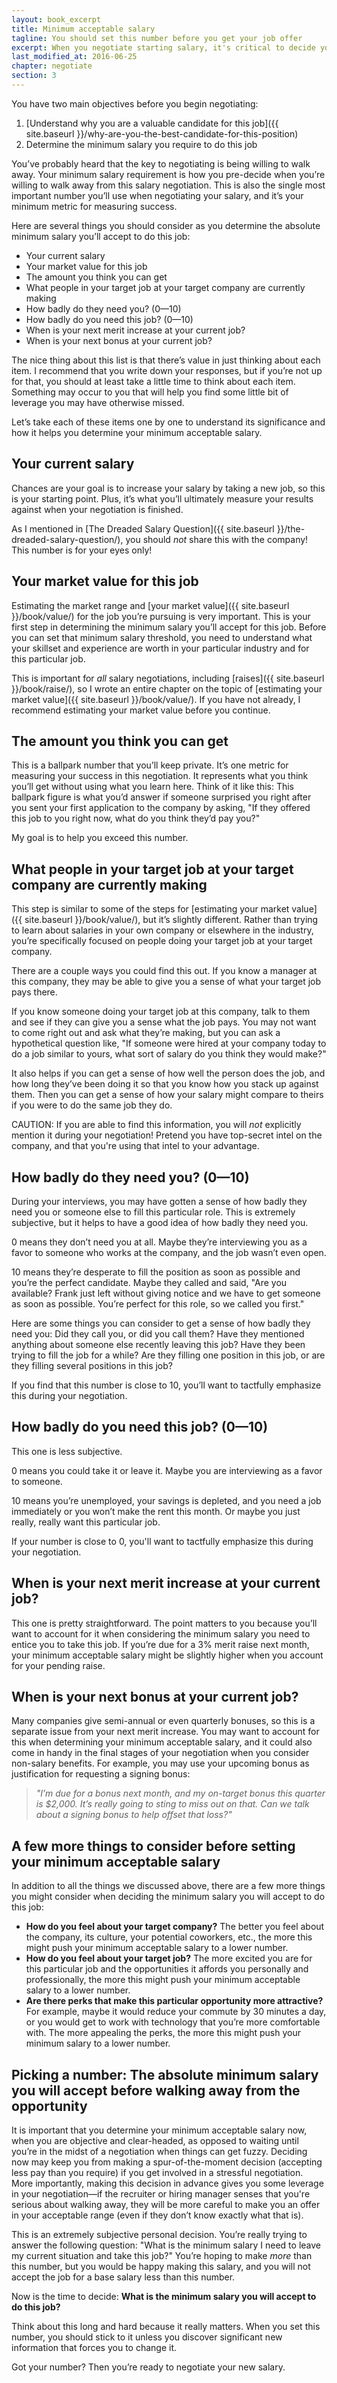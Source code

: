 ```yaml
---
layout: book_excerpt
title: Minimum acceptable salary
tagline: You should set this number before you get your job offer
excerpt: When you negotiate starting salary, it's critical to decide your minimum acceptable salary before you receive a job offer.
last_modified_at: 2016-06-25
chapter: negotiate
section: 3
---
```


You have two main objectives before you begin negotiating:

1. [Understand why you are a valuable candidate for this job]({{ site.baseurl }}/why-are-you-the-best-candidate-for-this-position)
2. Determine the minimum salary you require to do this job

You’ve probably heard that the key to negotiating is being willing to walk away. Your minimum salary requirement is how you pre-decide when you’re willing to walk away from this salary negotiation. This is also the single most important number you’ll use when negotiating your salary, and it’s your minimum metric for measuring success. 

Here are several things you should consider as you determine the absolute minimum salary you’ll accept to do this job:

* Your current salary
* Your market value for this job
* The amount you think you can get
* What people in your target job at your target company are currently making
* How badly do they need you? (0—10)
* How badly do you need this job? (0—10)
* When is your next merit increase at your current job?
* When is your next bonus at your current job?

The nice thing about this list is that there’s value in just thinking about each item. I recommend that you write down your responses, but if you’re not up for that, you should at least take a little time to think about each item. Something may occur to you that will help you find some little bit of leverage you may have otherwise missed. 

Let’s take each of these items one by one to understand its significance and how it helps you determine your minimum acceptable salary.

## Your current salary

Chances are your goal is to increase your salary by taking a new job, so this is your starting point. Plus, it’s what you’ll ultimately measure your results against when your negotiation is finished.

As I mentioned in [The Dreaded Salary Question]({{ site.baseurl }}/the-dreaded-salary-question/), you should *not* share this with the company! This number is for your eyes only!

## Your market value for this job

Estimating the market range and [your market value]({{ site.baseurl }}/book/value/) for the job you’re pursuing is very important. This is your first step in determining the minimum salary you’ll accept for this job. Before you can set that minimum salary threshold, you need to understand what your skillset and experience are worth in your particular industry and for this particular job.

This is important for *all* salary negotiations, including [raises]({{ site.baseurl }}/book/raise/), so I wrote an entire chapter on the topic of [estimating your market value]({{ site.baseurl }}/book/value/). If you have not already, I recommend estimating your market value before you continue.

## The amount you think you can get

This is a ballpark number that you’ll keep private. It’s one metric for measuring your success in this negotiation. It represents what you think you’ll get without using what you learn here. Think of it like this: This ballpark figure is what you’d answer if someone surprised you right after you sent your first application to the company by asking, "If they offered this job to you right now, what do you think they’d pay you?"

My goal is to help you exceed this number.

## What people in your target job at your target company are currently making

This step is similar to some of the steps for [estimating your market value]({{ site.baseurl }}/book/value/), but it’s slightly different. Rather than trying to learn about salaries in your own company or elsewhere in the industry, you’re specifically focused on people doing your target job at your target company.

There are a couple ways you could find this out. If you know a manager at this company, they may be able to give you a sense of what your target job pays there.

If you know someone doing your target job at this company, talk to them and see if they can give you a sense what the job pays. You may not want to come right out and ask what they’re making, but you can ask a hypothetical question like, "If someone were hired at your company today to do a job similar to yours, what sort of salary do you think they would make?"

It also helps if you can get a sense of how well the person does the job, and how long they’ve been doing it so that you know how you stack up against them. Then you can get a sense of how your salary might compare to theirs if you were to do the same job they do.

CAUTION: If you are able to find this information, you will *not* explicitly mention it during your negotiation! Pretend you have top-secret intel on the company, and that you're using that intel to your advantage.

## How badly do they need you? (0—10)

During your interviews, you may have gotten a sense of how badly they need you or someone else to fill this particular role. This is extremely subjective, but it helps to have a good idea of how badly they need you.

0 means they don’t need you at all. Maybe they’re interviewing you as a favor to someone who works at the company, and the job wasn’t even open. 

10 means they’re desperate to fill the position as soon as possible and you’re the perfect candidate. Maybe they called and said, "Are you available? Frank just left without giving notice and we have to get someone as soon as possible. You’re perfect for this role, so we called you first."

Here are some things you can consider to get a sense of how badly they need you: Did they call you, or did you call them? Have they mentioned anything about someone else recently leaving this job? Have they been trying to fill the job for a while? Are they filling one position in this job, or are they filling several positions in this job?

If you find that this number is close to 10, you’ll want to tactfully emphasize this during your negotiation.

## How badly do you need this job? (0—10)

This one is less subjective. 

0 means you could take it or leave it. Maybe you are interviewing as a favor to someone. 

10 means you’re unemployed, your savings is depleted, and you need a job immediately or you won’t make the rent this month. Or maybe you just really, really want this particular job.

If your number is close to 0, you'll want to tactfully emphasize this during your negotiation.

## When is your next merit increase at your current job?

This one is pretty straightforward. The point matters to you because you’ll want to account for it when considering the minimum salary you need to entice you to take this job. If you’re due for a 3% merit raise next month, your minimum acceptable salary might be slightly higher when you account for your pending raise.

## When is your next bonus at your current job?

Many companies give semi-annual or even quarterly bonuses, so this is a separate issue from your next merit increase. You may want to account for this when determining your minimum acceptable salary, and it could also come in handy in the final stages of your negotiation when you consider non-salary benefits. For example, you may use your upcoming bonus as justification for requesting a signing bonus: 

> *"I’m due for a bonus next month, and my on-target bonus this quarter is $2,000. It’s really going to sting to miss out on that. Can we talk about a signing bonus to help offset that loss?"*

## A few more things to consider before setting your minimum acceptable salary

In addition to all the things we discussed above, there are a few more things you might consider when deciding the minimum salary you will accept to do this job:

* **How do you feel about your target company?** The better you feel about the company, its culture, your potential coworkers, etc., the more this might push your minimum acceptable salary to a lower number.
* **How do you feel about your target job?** The more excited you are for this particular job and the opportunities it affords you personally and professionally, the more this might push your minimum acceptable salary to a lower number.
* **Are there perks that make this particular opportunity more attractive?** For example, maybe it would reduce your commute by 30 minutes a day, or you would get to work with technology that you’re more comfortable with. The more appealing the perks, the more this might push your minimum salary to a lower number.

## Picking a number: The absolute minimum salary you will accept before walking away from the opportunity

It is important that you determine your minimum acceptable salary now, when you are objective and clear-headed, as opposed to waiting until you’re in the midst of a negotiation when things can get fuzzy. Deciding now may keep you from making a spur-of-the-moment decision (accepting less pay than you require) if you get involved in a stressful negotiation. More importantly, making this decision in advance gives you some leverage in your negotiation—if the recruiter or hiring manager senses that you're serious about walking away, they will be more careful to make you an offer in your acceptable range (even if they don’t know exactly what that is).

This is an extremely subjective personal decision. You’re really trying to answer the following question: "What is the minimum salary I need to leave my current situation and take this job?" You’re hoping to make *more* than this number, but you would be happy making this salary, and you will not accept the job for a base salary less than this number.

Now is the time to decide: **What is the minimum salary you will accept to do this job?**

Think about this long and hard because it really matters. When you set this number, you should stick to it unless you discover significant new information that forces you to change it.

Got your number? Then you’re ready to negotiate your new salary.
